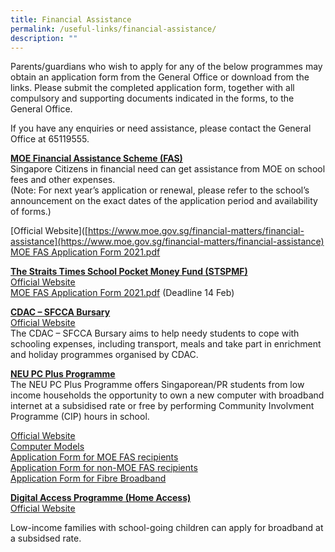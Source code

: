 ```yaml
---
title: Financial Assistance
permalink: /useful-links/financial-assistance/
description: ""
---
```

Parents/guardians who wish to apply for any of the below programmes may obtain an application form from the General Office or download from the links. Please submit the completed application form, together with all compulsory and supporting documents indicated in the forms, to the General Office.  
  
If you have any enquiries or need assistance, please contact the General Office at 65119555.  
  
<u><strong> MOE Financial Assistance Scheme (FAS) </strong></u><br>
Singapore Citizens in financial need can get assistance from MOE on school fees and other expenses. <br>
(Note: For next year’s application or renewal, please refer to the school’s announcement on the exact dates of the application period and availability of forms.)  

[Official Website]([https://www.moe.gov.sg/financial-matters/financial-assistance](https://www.moe.gov.sg/financial-matters/financial-assistance) <br>
[MOE FAS Application Form 2021.pdf](/files/MOE%20FAS%20Application%20Form%202021.pdf)

<u><strong> The Straits Times School Pocket Money Fund (STSPMF) </strong></u><br> 
[Official Website](https://www.spmf.org.sg/)  
[MOE FAS Application Form 2021.pdf](/files/MOE%20FAS%20Application%20Form%202021.pdf) (Deadline 14 Feb)  
  
<u><strong> CDAC – SFCCA Bursary </strong></u><br>
[Official Website](https://www.cdac.org.sg/developing-students/assistance-support/cdac-sfcca-bursary/) <br>
The CDAC – SFCCA Bursary aims to help needy students to cope with schooling expenses, including transport, meals and take part in enrichment and holiday programmes organised by CDAC.

<u><strong> NEU PC Plus Programme </strong></u><br> 
The NEU PC Plus Programme offers Singaporean/PR students from low income households the opportunity to own a new computer with broadband internet at a subsidised rate or free by performing Community Involvment Programme (CIP) hours in school.  
  
[Official Website](https://www.imda.gov.sg/programme-listing/neu-pc-plus) <br>
[Computer Models](https://www.imda.gov.sg/-/media/Imda/Files/Programme/NEU-PC-Plus/NEW-PCs-and-BB.pdf?la=en&hash=262A92F6F4F5068375837BF43E824BB8) <br>
[Application Form for MOE FAS recipients](https://www.imda.gov.sg/-/media/Imda/Files/Programme/NEU-PC-Plus/NPP-Application-Form-for-NON-MOE-SPED-FAS.pdf?la=en&hash=84CEADDF17250672D55DC423A4E12DF5) <br>
[Application Form for non-MOE FAS recipients](https://www.imda.gov.sg/-/media/Imda/Files/Programme/NEU-PC-Plus/NPP-Application-Form-for-MOE-SPED-FAS.pdf?la=en&hash=93D036BD2ED116215C630752F09EC916) <br>
[Application Form for Fibre Broadband](https://www.imda.gov.sg/-/media/Imda/Files/Programme/NEU-PC-Plus/NEU-PC-Plus-IMDA-FBB-Svc-Appl-9-April-2020.pdf)  

<u><strong> Digital Access Programme (Home Access) </strong></u><br>
[Official Website](http://www.digitalaccess.gov.sg/)

Low-income families with school-going children can apply for broadband at a subsidsed rate.